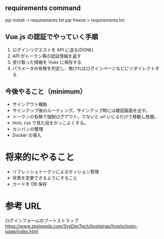 ## requirements command

pip install -r requirements.txt
pip freeze > requirements.txt

## Vue.js の認証でやっていく手順

1. ログインリクエストを API に送る(DONE)
2. API がトークン等の認証情報を返す
3. 受け取った情報を Vuex に保存する
4. パラメータの有無を判定し、無ければログインページなどにリダイレクトする

## 今後やること（minimum）

- サインアウト機能
- サインアップ後のルーティング。サインアップ時には確認画面を出す。
- トークンの有無で強制ログアウト。でないと url いじるだけで移動し放題。
- html, css で見た目をかっこよくする。
- カンバンの整理
- Docker の導入

# 将来的にやること

- リフレッシュトークンによるセッション管理
- 背景を変更できるようにすること
- カードを DB 保存

# 参考 URL

ログインフォームのブートストラップ
https://www.zealseeds.com/SysDevTech/bootstrap/howto/login-page/index.html
